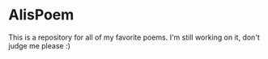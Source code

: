 # AlisPoem
 This is a repository for all of my favorite poems. I'm still working on it, don't judge me please :)
